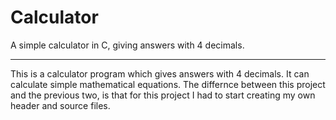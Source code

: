 # Calculator
A simple calculator in C, giving answers with 4 decimals.

---
This is a calculator program which gives answers with 4 decimals. It can calculate simple mathematical equations.
The differnce between this project and the previous two, is that for this project I had to start creating my own header and source files.
